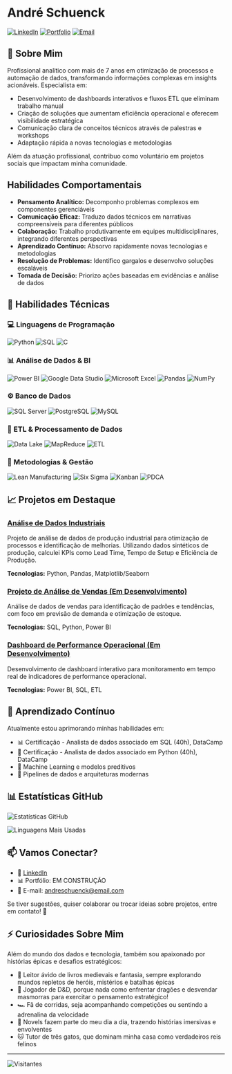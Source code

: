 # André Schuenck

[![LinkedIn](https://img.shields.io/badge/LinkedIn-0077B5?style=for-the-badge&logo=linkedin&logoColor=white)](https://www.linkedin.com/in/andreschuenck/)
[![Portfolio](https://img.shields.io/badge/Portfolio-4285F4?style=for-the-badge&logo=google-chrome&logoColor=white)](https://github.com/andreschuenck?tab=repositories)
[![Email](https://img.shields.io/badge/Email-D14836?style=for-the-badge&logo=gmail&logoColor=white)](mailto:andreschuenck@email.com)

## 👋 Sobre Mim

Profissional analítico com mais de 7 anos em otimização de processos e automação de dados, transformando informações complexas em insights acionáveis. Especialista em:

- Desenvolvimento de dashboards interativos e fluxos ETL que eliminam trabalho manual
- Criação de soluções que aumentam eficiência operacional e oferecem visibilidade estratégica
- Comunicação clara de conceitos técnicos através de palestras e workshops
- Adaptação rápida a novas tecnologias e metodologias

Além da atuação profissional, contribuo como voluntário em projetos sociais que impactam minha comunidade.

## Habilidades Comportamentais

- **Pensamento Analítico:** Decomponho problemas complexos em componentes gerenciáveis
- **Comunicação Eficaz:** Traduzo dados técnicos em narrativas compreensíveis para diferentes públicos
- **Colaboração:** Trabalho produtivamente em equipes multidisciplinares, integrando diferentes perspectivas
- **Aprendizado Contínuo:** Absorvo rapidamente novas tecnologias e metodologias
- **Resolução de Problemas:** Identifico gargalos e desenvolvo soluções escaláveis
- **Tomada de Decisão:** Priorizo ações baseadas em evidências e análise de dados


## 🚀 Habilidades Técnicas

### 💻 Linguagens de Programação
![Python](https://img.shields.io/badge/Python-3776AB?style=for-the-badge&logo=python&logoColor=white)
![SQL](https://img.shields.io/badge/SQL-4479A1?style=for-the-badge&logo=postgresql&logoColor=white)
![C](https://img.shields.io/badge/C-00599C?style=for-the-badge&logo=c&logoColor=white)

### 📊 Análise de Dados & BI
![Power BI](https://img.shields.io/badge/Power_BI-F2C811?style=for-the-badge&logo=powerbi&logoColor=black)
![Google Data Studio](https://img.shields.io/badge/Google_Data_Studio-4285F4?style=for-the-badge&logo=google&logoColor=white)
![Microsoft Excel](https://img.shields.io/badge/Microsoft_Excel-217346?style=for-the-badge&logo=microsoft-excel&logoColor=white)
![Pandas](https://img.shields.io/badge/Pandas-150458?style=for-the-badge&logo=pandas&logoColor=white)
![NumPy](https://img.shields.io/badge/NumPy-013243?style=for-the-badge&logo=numpy&logoColor=white)

### ⚙️ Banco de Dados
![SQL Server](https://img.shields.io/badge/SQL_Server-CC2927?style=for-the-badge&logo=microsoft-sql-server&logoColor=white)
![PostgreSQL](https://img.shields.io/badge/PostgreSQL-316192?style=for-the-badge&logo=postgresql&logoColor=white)
![MySQL](https://img.shields.io/badge/MySQL-4479A1?style=for-the-badge&logo=mysql&logoColor=white)

### 🔄 ETL & Processamento de Dados
![Data Lake](https://img.shields.io/badge/Data_Lake-4285F4?style=for-the-badge&logo=google-cloud&logoColor=white)
![MapReduce](https://img.shields.io/badge/MapReduce-FF6F00?style=for-the-badge&logo=apache&logoColor=white)
![ETL](https://img.shields.io/badge/ETL-00C7B7?style=for-the-badge&logo=apache-airflow&logoColor=white)

### 📜 Metodologias & Gestão
![Lean Manufacturing](https://img.shields.io/badge/Lean-00B388?style=for-the-badge&logo=lean&logoColor=white)
![Six Sigma](https://img.shields.io/badge/Six_Sigma-000000?style=for-the-badge&logo=six-sigma&logoColor=white)
![Kanban](https://img.shields.io/badge/Kanban-0052CC?style=for-the-badge&logo=trello&logoColor=white)
![PDCA](https://img.shields.io/badge/PDCA-2496ED?style=for-the-badge&logo=circleci&logoColor=white)

## 📈 Projetos em Destaque

### [Análise de Dados Industriais](https://github.com/andreschuenck/Portfolio-Data-Analysis-1)
Projeto de análise de dados de produção industrial para otimização de processos e identificação de melhorias. Utilizando dados sintéticos de produção, calculei KPIs como Lead Time, Tempo de Setup e Eficiência de Produção.

**Tecnologias:** Python, Pandas, Matplotlib/Seaborn

### [Projeto de Análise de Vendas (Em Desenvolvimento)](https://github.com/andreschuenck)
Análise de dados de vendas para identificação de padrões e tendências, com foco em previsão de demanda e otimização de estoque.

**Tecnologias:** SQL, Python, Power BI

### [Dashboard de Performance Operacional (Em Desenvolvimento)](https://github.com/andreschuenck)
Desenvolvimento de dashboard interativo para monitoramento em tempo real de indicadores de performance operacional.

**Tecnologias:** Power BI, SQL, ETL

## 🌱 Aprendizado Contínuo

Atualmente estou aprimorando minhas habilidades em:

- 📊 Certificação - Analista de dados associado em SQL (40h), DataCamp
- 🐍 Certificação - Analista de dados associado em Python (40h), DataCamp
- 🧠 Machine Learning e modelos preditivos
- 🔄 Pipelines de dados e arquiteturas modernas

## 📊 Estatísticas GitHub

![Estatísticas GitHub](https://github-readme-stats.vercel.app/api?username=andreschuenck&show_icons=true&theme=radical)

![Linguagens Mais Usadas](https://github-readme-stats.vercel.app/api/top-langs/?username=andreschuenck&layout=compact&theme=radical)

## 📫 Vamos Conectar?

- 💼 [LinkedIn](https://www.linkedin.com/in/andreschuenck/)
- 📊 Portfólio: EM CONSTRUÇÃO
- 📧 E-mail: [andreschuenck@email.com](mailto:andreschuenck@email.com)

Se tiver sugestões, quiser colaborar ou trocar ideias sobre projetos, entre em contato! 🚀

## ⚡ Curiosidades Sobre Mim

Além do mundo dos dados e tecnologia, também sou apaixonado por histórias épicas e desafios estratégicos:

- 🏰 Leitor ávido de livros medievais e fantasia, sempre explorando mundos repletos de heróis, mistérios e batalhas épicas
- 🎲 Jogador de D&D, porque nada como enfrentar dragões e desvendar masmorras para exercitar o pensamento estratégico!
- 🏎️ Fã de corridas, seja acompanhando competições ou sentindo a adrenalina da velocidade
- 📖 Novels fazem parte do meu dia a dia, trazendo histórias imersivas e envolventes
- 🐱 Tutor de três gatos, que dominam minha casa como verdadeiros reis felinos

---

![Visitantes](https://visitor-badge.laobi.icu/badge?page_id=andreschuenck.andreschuenck)
